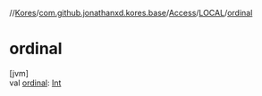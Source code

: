 //[Kores](../../../../index.md)/[com.github.jonathanxd.kores.base](../../index.md)/[Access](../index.md)/[LOCAL](index.md)/[ordinal](ordinal.md)

# ordinal

[jvm]\
val [ordinal](ordinal.md): [Int](https://kotlinlang.org/api/latest/jvm/stdlib/kotlin/-int/index.html)

